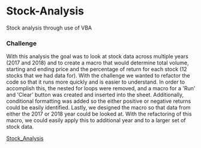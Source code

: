 # Stock-Analysis

Stock analysis through use of VBA

### Challenge

With this analysis the goal was to look at stock data across multiple years (2017 and 2018) and to create a macro that would determine total volume, starting and ending price and the percentage of return for each stock (12 stocks that we had data for). With the challenge we wanted to refactor the code so that it runs more quickly and is easier to understand. In order to accomplish this, the nested for loops were removed, and a macro for a 'Run' and 'Clear' button was created and inserted into the sheet. Additionally, conditional formatting was added so the either positive or negative returns could be easily identified. Lastly, we designed the macro so that data from either the 2017 or 2018 year could be looked at. With the refactoring of this macro, we could easily apply this to additional year and to a larger set of stock data.

[Stock_Analysis](https://github.com/hillarykrumbholz/stock-analysis/blob/master/green_stocks.xlsm)
